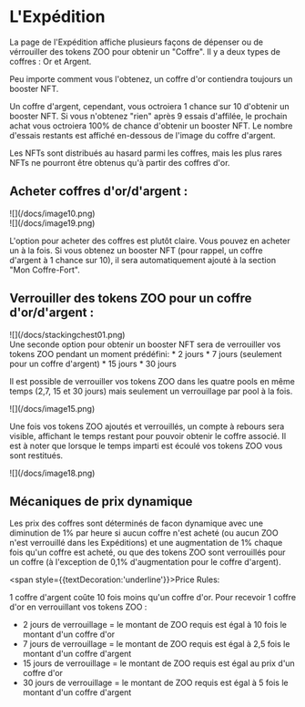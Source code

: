 # L'Expédition

La page de l'Expédition affiche plusieurs façons de dépenser ou de vérrouiller des tokens ZOO pour obtenir un "Coffre". Il y a deux types de coffres : Or et Argent. 

Peu importe comment vous l'obtenez, un coffre d'or contiendra toujours un booster NFT.

Un coffre d'argent, cependant, vous octroiera 1 chance sur 10 d'obtenir un booster NFT. Si vous n'obtenez "rien" après 9 essais d'affilée, le prochain achat vous octroiera 100% de chance d'obtenir un booster NFT. Le nombre d'essais restants est affiché en-dessous de l'image du coffre d'argent.

Les NFTs sont distribués au hasard parmi les coffres, mais les plus rares NFTs ne pourront être obtenus qu'à partir des coffres d'or.

## Acheter coffres d'or/d'argent :

<div style={{float:'left',marginTop:30}}>
![](/docs/image10.png)
</div>
<div style={{marginTop:30}}>
![](/docs/image19.png)
</div>

L'option pour acheter des coffres est plutôt claire. Vous pouvez en acheter un à la fois. Si vous obtenez un booster NFT (pour rappel, un coffre d'argent à 1 chance sur 10), il sera automatiquement ajouté à la section "Mon Coffre-Fort".

## Verrouiller des tokens ZOO pour un coffre d'or/d'argent :
<div style={{marginTop:30}}>
![](/docs/stackingchest01.png)
</div>
Une seconde option pour obtenir un booster NFT sera de verrouiller vos tokens ZOO pendant un moment prédéfini:
*   2 jours
*   7 jours (seulement pour un coffre d'argent)
*   15 jours
*   30 jours

Il est possible de verrouiller vos tokens ZOO dans les quatre pools en même temps (2,7, 15 et 30 jours) mais seulement un verrouillage par pool à la fois.

<div style={{marginTop:30}}>
![](/docs/image15.png)
</div>

Une fois vos tokens ZOO ajoutés et verrouillés, un compte à rebours sera visible, affichant le temps restant pour pouvoir obtenir le coffre associé. Il est à noter que lorsque le temps imparti est écoulé vos tokens ZOO vous sont restitués.

<div style={{marginTop:30}}>
![](/docs/image18.png)
</div>

## Mécaniques de prix dynamique

Les prix des coffres sont déterminés de facon dynamique avec une diminution de 1% par heure si aucun coffre n'est acheté (ou aucun ZOO n'est verrouillé dans les Expéditions) et une augmentation de 1% chaque fois qu'un coffre est acheté, ou que des tokens ZOO sont verrouillés pour un coffre (à l'exception de 0,1% d'augmentation pour le coffre d'argent). 

<span style={{textDecoration:'underline'}}>Price Rules:</span>

1 coffre d'argent coûte 10 fois moins qu'un coffre d'or.
Pour recevoir 1 coffre d'or en verrouillant vos tokens ZOO :
* 2 jours de verrouillage = le montant de ZOO requis est égal à 10 fois le montant d'un coffre d'or
* 7 jours de verrouillage = le montant de ZOO requis est égal à 2,5 fois le montant d'un coffre d'argent
* 15 jours de verrouillage = le montant de ZOO requis est égal au prix d'un coffre d'or
* 30 jours de verrouillage = le montant de ZOO requis est égal à 5 fois le montant d'un coffre d'argent
